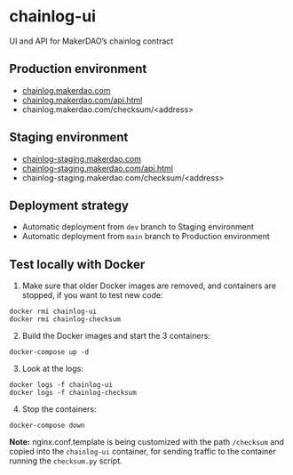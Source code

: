 # chainlog-ui
UI and API for MakerDAO’s chainlog contract

## Production environment

* [chainlog.makerdao.com](https://rwaregistrymakerdao.com)
* [chainlog.makerdao.com/api.html](https://rwaregistry.makerdao.com/api.html)
* chainlog.makerdao.com/checksum/\<address\>

## Staging environment

* [chainlog-staging.makerdao.com](https://rwaregistry-staging.makerdao.com)
* [chainlog-staging.makerdao.com/api.html](https://rwaregistry-staging.makerdao.com/api.html)
* chainlog-staging.makerdao.com/checksum/\<address\>

## Deployment strategy

* Automatic deployment from `dev` branch to Staging environment
* Automatic deployment from `main` branch to Production environment

## Test locally with Docker
1. Make sure that older Docker images are removed, and containers are stopped, if you want to test new code:
```
docker rmi chainlog-ui
docker rmi chainlog-checksum
```
2. Build the Docker images and start the 3 containers:
```
docker-compose up -d
```
3. Look at the logs:
```
docker logs -f chainlog-ui
docker logs -f chainlog-checksum
```
4. Stop the containers:
```
docker-compose down
```

**Note:** nginx.conf.template is being customized with the path `/checksum` and copied into the `chainlog-ui` container, for sending traffic to the container running the `checksum.py` script.
